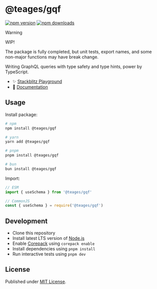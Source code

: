 # @teages/gqf

[![npm version][npm-version-src]][npm-version-href]
[![npm downloads][npm-downloads-src]][npm-downloads-href]

<!-- [![bundle][bundle-src]][bundle-href] -->
<!-- [![Codecov][codecov-src]][codecov-href] -->

> [!WARNING]
> WIP!
>
> The package is fully completed, but unit tests, export names, and some non-major functions may have break change.

Writing GraphQL queries with type safety and type hints, power by TypeScript.

- ✨ [Stackblitz Playground](https://stackblitz.com/~/github.com/Teages/gqf-playground?file=src/index.ts)
- 📖 [Documentation](https://gqf.teages.xyz)

## Usage

Install package:

```sh
# npm
npm install @teages/gqf

# yarn
yarn add @teages/gqf

# pnpm
pnpm install @teages/gqf

# bun
bun install @teages/gqf
```

Import:

```js
// ESM
import { useSchema } from '@teages/gqf'
```

```js
// CommonJS
const { useSchema } = require('@teages/gqf')
```

## Development

- Clone this repository
- Install latest LTS version of [Node.js](https://nodejs.org/en/)
- Enable [Corepack](https://github.com/nodejs/corepack) using `corepack enable`
- Install dependencies using `pnpm install`
- Run interactive tests using `pnpm dev`

## License

Published under [MIT License](./LICENSE).

<!-- Badges -->

[npm-version-src]: https://img.shields.io/npm/v/@teages/gqf?style=flat&color=blue
[npm-version-href]: https://npmjs.com/package/@teages/gqf
[npm-downloads-src]: https://img.shields.io/npm/dm/@teages/gqf?style=flat&color=blue
[npm-downloads-href]: https://npmjs.com/package/@teages/gqf

<!-- [codecov-src]: https://img.shields.io/codecov/c/gh/Teages/gqf/main?style=flat&color=blue
[codecov-href]: https://codecov.io/gh/Teages/gqf

[bundle-src]: https://img.shields.io/bundlephobia/minzip/@teages/gqf?style=flat&color=blue
[bundle-href]: https://bundlephobia.com/result?p=@teages/gqf -->

